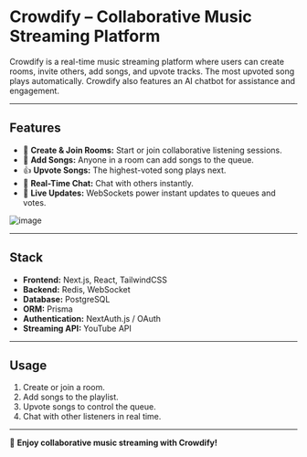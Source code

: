 # Crowdify – Collaborative Music Streaming Platform

Crowdify is a real-time music streaming platform where users can create rooms, invite others, add songs, and upvote tracks. The most upvoted song plays automatically. Crowdify also features an AI chatbot for assistance and engagement.

---

## Features

- 🎵 **Create & Join Rooms:** Start or join collaborative listening sessions.
- 📌 **Add Songs:** Anyone in a room can add songs to the queue.
- 👍 **Upvote Songs:** The highest-voted song plays next.
- 💬 **Real-Time Chat:** Chat with others instantly.
- 🔄 **Live Updates:** WebSockets power instant updates to queues and votes.

![image](https://github.com/user-attachments/assets/df99912c-3181-490b-8996-c47495fa93b6)

---

## Stack

- **Frontend:** Next.js, React, TailwindCSS
- **Backend:** Redis, WebSocket
- **Database:** PostgreSQL
- **ORM:** Prisma
- **Authentication:** NextAuth.js / OAuth
- **Streaming API:** YouTube API

---

## Usage

1. Create or join a room.
2. Add songs to the playlist.
3. Upvote songs to control the queue.
4. Chat with other listeners in real time.

---

🚀 **Enjoy collaborative music streaming with Crowdify!**
